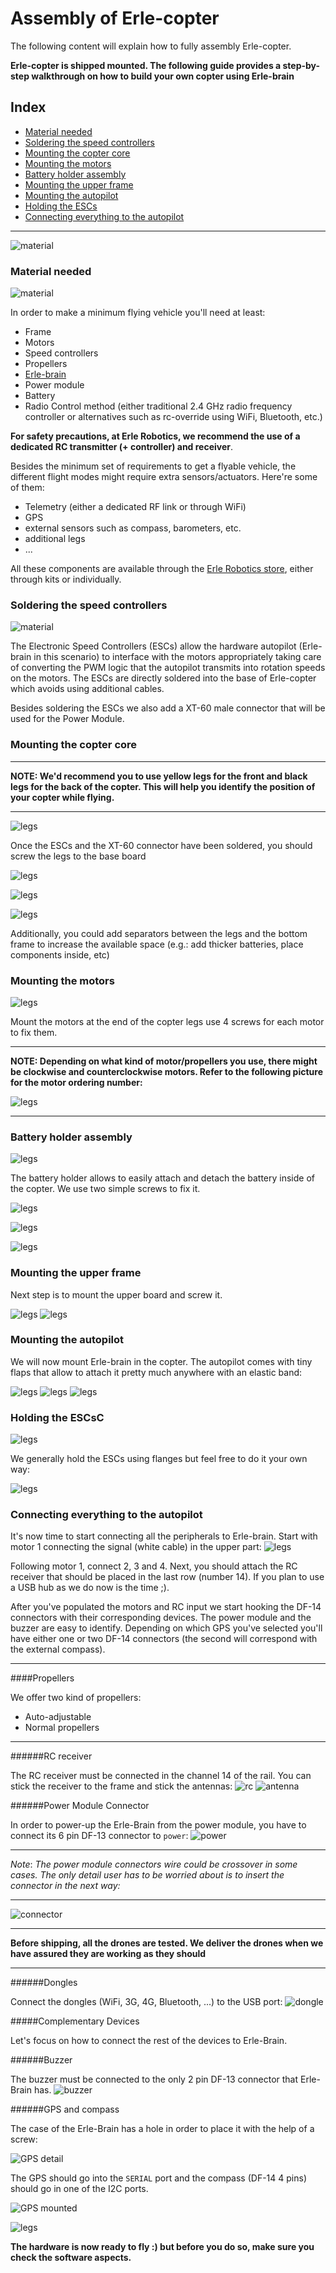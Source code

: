 # Assembly of Erle-copter

The following content will explain how to fully assembly Erle-copter.

**Erle-copter is shipped mounted. The following guide provides a step-by-step walkthrough on how to build your own copter using Erle-brain**

## Index
- [Material needed](#material-needed)
- [Soldering the speed controllers](#soldering-the-speed-controllers)
- [Mounting the copter core](#mounting-the-copter-core)
- [Mounting the motors](#mounting-the-motors)
- [Battery holder assembly](#battery-holder-assembly)
- [Mounting the upper frame](#mounting-the-upper-frame)
- [Mounting the autopilot](#mounting-the-autopilot)
- [Holding the ESCs](#holding-the-escs)
- [Connecting everything to the autopilot](#connecting-everything-to-the-autopilot)

------

![material](../img/variado/IMG_20150107_181022.jpg)


### Material needed
![material](../img/variado/IMG_20141228_161435.jpg)

In order to make a minimum flying vehicle you'll need at least:
- Frame
- Motors
- Speed controllers
- Propellers
- [Erle-brain](http://erlerobotics.com/blog/tienda/erle-brain)
- Power module
- Battery
- Radio Control method (either traditional 2.4 GHz radio frequency controller or alternatives such as rc-override using WiFi, Bluetooth, etc.)

**For safety precautions, at Erle Robotics, we recommend the use of a dedicated RC transmitter (+ controller) and receiver**.

Besides the minimum set of requirements to get a flyable vehicle, the different flight modes might require extra sensors/actuators. Here're some of them:
- Telemetry (either a dedicated RF link or through WiFi)
- GPS
- external sensors such as compass, barometers, etc.
- additional legs
- ...

All these components are available through the [Erle Robotics store](http://erlerobotics.com/blog/store), either through kits or individually.


### Soldering the speed controllers
![material](../img/variado/IMG_20141228_172209.jpg)

The Electronic Speed Controllers (ESCs) allow the hardware autopilot (Erle-brain in this scenario) to interface with the motors appropriately taking care of converting the PWM logic that the autopilot transmits into rotation speeds on the motors. The ESCs are directly soldered into the base of Erle-copter which avoids using additional cables.

Besides soldering the ESCs we also add a XT-60 male connector that will be used for the Power Module.

### Mounting the copter core

-----

**NOTE: We'd recommend you to use yellow legs for the front and black legs for the back of the copter. This will help you identify the position of your copter while flying.**

-----

![legs](../img/variado/IMG_20141228_174134.jpg)

Once the ESCs and the XT-60 connector have been soldered, you should screw the legs to the base board

![legs](../img/variado/IMG_20141228_174143.jpg)

![legs](../img/variado/IMG_20141228_174940.jpg)

![legs](../img/variado/IMG_20141228_181539.jpg)

Additionally, you could add separators between the legs and the bottom frame to increase the available space (e.g.: add thicker batteries, place components inside, etc)

### Mounting the motors

![legs](../img/variado/IMG_20141228_181543.jpg)

Mount the motors at the end of the copter legs use 4 screws for each motor to fix them.

-----

**NOTE: Depending on what kind of motor/propellers you use, there might be clockwise and counterclockwise motors. Refer to the following picture for the motor ordering number:**

![legs](../img/variado/motor-order.jpg)

-----

### Battery holder assembly

![legs](../img/variado/IMG_20141228_181636.jpg)

The battery holder allows to easily attach and detach the battery inside of the copter. We use two simple screws to fix it.

![legs](../img/variado/IMG_20141228_183237.jpg)

![legs](../img/variado/IMG_20141228_183252.jpg)

![legs](../img/variado/IMG_20141228_183329.jpg)


### Mounting the upper frame

Next step is to mount the upper board and screw it.

![legs](../img/variado/IMG_20141228_174947.jpg)
![legs](../img/variado/IMG_20141228_184035.jpg)

### Mounting the autopilot

We will now mount Erle-brain in the copter. The autopilot comes with tiny flaps that allow to attach it pretty much anywhere with an elastic band:

![legs](../img/variado/IMG_20141228_185820.jpg)
![legs](../img/variado/IMG_20141228_185825.jpg)
![legs](../img/variado/IMG_20141228_185831.jpg)

### Holding the ESCsC

![legs](../img/variado/IMG_20150107_180529.jpg)

We generally hold the ESCs using flanges but feel free to do it your own way:

![legs](../img/variado/IMG_20150107_180543.jpg)

### Connecting everything to the autopilot

It's now time to start connecting all the peripherals to Erle-brain. Start with motor 1 connecting the signal (white cable) in the upper part:
![legs](../img/variado/IMG_20150107_180643.jpg)


Following motor 1, connect 2, 3 and 4. Next, you should attach the RC receiver that should be placed in the last row (number 14). If you plan to use a USB hub as we do now is the time ;).

After you've populated the motors and RC input we start hooking the DF-14 connectors with their corresponding devices. The power module and the buzzer are easy to identify. Depending on which GPS you've selected you'll have either one or two DF-14 connectors (the second will correspond with the external compass).

-----

####Propellers

We offer two kind of propellers:

- Auto-adjustable
- Normal propellers


-----


######RC receiver

The RC receiver must be connected in the channel 14 of the rail. You can stick the receiver to the frame and stick the antennas:
![rc](../img/setup/rc.png)
![antenna](../img/setup/antenna.png)


######Power Module Connector

In order to power-up the Erle-Brain from the power module, you have to connect its 6 pin DF-13 connector to `power`:
![power](../img/setup/power.png)

----
*Note*: *The power module connectors wire could be crossover in some cases. The only detail user has to be worried about is to insert the connector in the next way:*

----
![connector](../img/setup/connector.png)

----
**Before shipping, all the drones are tested. We deliver the drones when we have assured they are working as they should**

----

######Dongles

Connect the dongles (WiFi, 3G, 4G, Bluetooth, ...) to the USB port:
![dongle](../img/setup/dongle.png)



#####Complementary Devices

Let's focus on how to connect the rest of the devices to Erle-Brain.

######Buzzer

The buzzer must be connected to the only 2 pin DF-13 connector that Erle-Brain has.
![buzzer](../img/setup/buzzer.png)

######GPS and compass

The case of the Erle-Brain has a hole in order to place it with the help of a screw:

![GPS detail](../img/setup/GPS_detail.png)

The GPS should go into the `SERIAL` port and the compass (DF-14 4 pins) should go in one of the I2C ports.

![GPS mounted](../img/setup/GPS_setup.png)

![legs](../img/setup/GPS_setup2.png)



**The hardware is now ready to fly :) but before you do so, make sure you check the software aspects.**